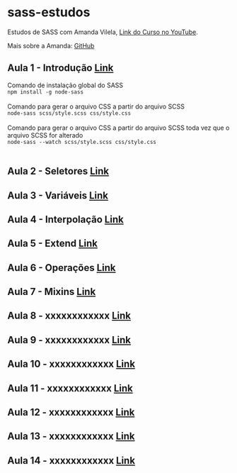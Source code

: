 # sass-estudos

Estudos de SASS com Amanda Vilela, [Link do Curso no YouTube](https://www.youtube.com/watch?v=XwPSWKnZIg4&list=PL97KElaimHeGRtfkksKwxg6IGVZi_cR7J). <br>

Mais sobre a Amanda: [GitHub](https://github.com/amandavilela)

## Aula 1 - Introdução [Link](https://www.youtube.com/watch?v=XwPSWKnZIg4&list=PL97KElaimHeGRtfkksKwxg6IGVZi_cR7J&index=1)
Comando de instalação global do SASS <br>
`npm install -g node-sass`<br>
<br>
Comando para gerar o arquivo CSS a partir do arquivo SCSS<br>
`node-sass scss/style.scss css/style.css`<br>
<br>
Comando para gerar o arquivo CSS a partir do arquivo SCSS toda vez que o arquivo SCSS for alterado<br>
`node-sass --watch scss/style.scss css/style.css`<br>
<br>

## Aula 2 - Seletores [Link](https://www.youtube.com/watch?v=gT3VS98FxBc&list=PL97KElaimHeGRtfkksKwxg6IGVZi_cR7J&index=2)

## Aula 3 - Variáveis [Link](https://www.youtube.com/watch?v=Zsnf9foBvPQ&list=PL97KElaimHeGRtfkksKwxg6IGVZi_cR7J&index=3)

## Aula 4 - Interpolação [Link](https://www.youtube.com/watch?v=00MRCtPYJEY&list=PL97KElaimHeGRtfkksKwxg6IGVZi_cR7J&index=4)

## Aula 5 - Extend [Link](https://www.youtube.com/watch?v=w7hki2quPIQ&list=PL97KElaimHeGRtfkksKwxg6IGVZi_cR7J&index=5)

## Aula 6 - Operações [Link](https://www.youtube.com/watch?v=3nThniunnnM&list=PL97KElaimHeGRtfkksKwxg6IGVZi_cR7J&index=6)

## Aula 7 - Mixins [Link](https://www.youtube.com/watch?v=JInBK6uFWCs&list=PL97KElaimHeGRtfkksKwxg6IGVZi_cR7J&index=7)

## Aula 8 - xxxxxxxxxxxx [Link]()

## Aula 9 - xxxxxxxxxxxx [Link]()

## Aula 10 - xxxxxxxxxxxx [Link]()

## Aula 11 - xxxxxxxxxxxx [Link]()

## Aula 12 - xxxxxxxxxxxx [Link]()

## Aula 13 - xxxxxxxxxxxx [Link]()

## Aula 14 - xxxxxxxxxxxx [Link]()